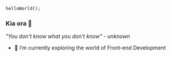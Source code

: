 `helloWorld();`
### Kia ora 👋

*"You don't know what you don't know" - unknown*


- 🔭 I’m currently exploring the world of Front-end Development


<!--
**hamish-jmr/hamish-jmr** is a ✨ _special_ ✨ repository because its `README.md` (this file) appears on your GitHub profile.

Here are some ideas to get you started:

- 🔭 I’m currently working on ...
- 🌱 I’m currently learning ...
- 👯 I’m looking to collaborate on ...
- 🤔 I’m looking for help with ...
- 💬 Ask me about ...
- 📫 How to reach me: ...
- 😄 Pronouns: ...
- ⚡ Fun fact: ...
-->
